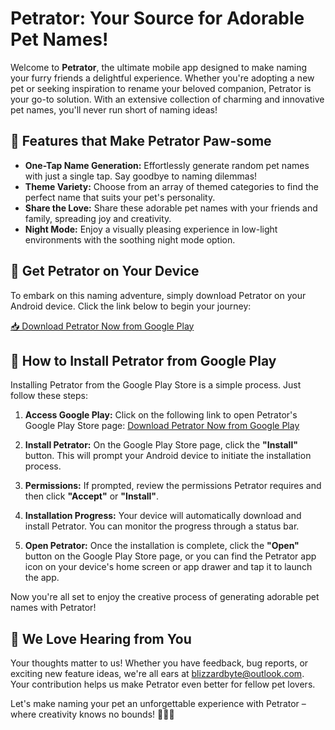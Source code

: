 # Petrator: Your Source for Adorable Pet Names!

Welcome to **Petrator**, the ultimate mobile app designed to make naming your furry friends a delightful experience. Whether you're adopting a new pet or seeking inspiration to rename your beloved companion, Petrator is your go-to solution. With an extensive collection of charming and innovative pet names, you'll never run short of naming ideas!

## 🐾 Features that Make Petrator Paw-some

- **One-Tap Name Generation:** Effortlessly generate random pet names with just a single tap. Say goodbye to naming dilemmas!
- **Theme Variety:** Choose from an array of themed categories to find the perfect name that suits your pet's personality.
- **Share the Love:** Share these adorable pet names with your friends and family, spreading joy and creativity.
- **Night Mode:** Enjoy a visually pleasing experience in low-light environments with the soothing night mode option.

## 📱 Get Petrator on Your Device

To embark on this naming adventure, simply download Petrator on your Android device. Click the link below to begin your journey:

[📥 Download Petrator Now from Google Play](https://play.google.com/store/apps/details?id=com.BlizzardByte.petrator)

## 📲 How to Install Petrator from Google Play

Installing Petrator from the Google Play Store is a simple process. Just follow these steps:

1. **Access Google Play:** Click on the following link to open Petrator's Google Play Store page: [Download Petrator Now from Google Play](https://play.google.com/store/apps/details?id=com.BlizzardByte.petrator)

2. **Install Petrator:** On the Google Play Store page, click the **"Install"** button. This will prompt your Android device to initiate the installation process.

3. **Permissions:** If prompted, review the permissions Petrator requires and then click **"Accept"** or **"Install"**.

4. **Installation Progress:** Your device will automatically download and install Petrator. You can monitor the progress through a status bar.

5. **Open Petrator:** Once the installation is complete, click the **"Open"** button on the Google Play Store page, or you can find the Petrator app icon on your device's home screen or app drawer and tap it to launch the app.

Now you're all set to enjoy the creative process of generating adorable pet names with Petrator!

## 📣 We Love Hearing from You

Your thoughts matter to us! Whether you have feedback, bug reports, or exciting new feature ideas, we're all ears at blizzardbyte@outlook.com. Your contribution helps us make Petrator even better for fellow pet lovers.

Let's make naming your pet an unforgettable experience with Petrator – where creativity knows no bounds! 🐶🐱🦜